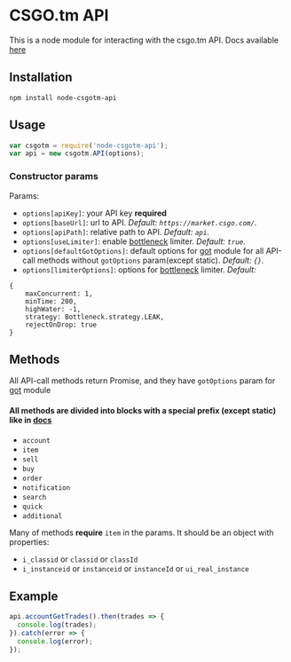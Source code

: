 # CSGO.tm API

This is a node module for interacting with the csgo.tm API.
Docs available [here](https://market.csgo.com/docs/)

## Installation

`npm install node-csgotm-api`

## Usage

```javascript
var csgotm = require('node-csgotm-api');
var api = new csgotm.API(options);
```

### Constructor params
Params:
- `options[apiKey]`: your API key **required**
- `options[baseUrl]`: url to API. *Default: `https://market.csgo.com/`.*
- `options[apiPath]`: relative path to API. *Default: `api`.*
- `options[useLimiter]`: enable [bottleneck](https://github.com/SGrondin/bottleneck) limiter. *Default: `true`.*
- `options[defaultGotOptions]`: default options for [got](https://github.com/sindresorhus/got) module for all API-call methods without `gotOptions` param(except static). *Default: `{}`.*
- `options[limiterOptions]`: options for [bottleneck](https://github.com/SGrondin/bottleneck) limiter. *Default:*
```
{
    maxConcurrent: 1,
    minTime: 200,
    highWater: -1,
    strategy: Bottleneck.strategy.LEAK,
    rejectOnDrop: true
}
```

## Methods

All API-call methods return Promise, and they have `gotOptions` param for [got](https://github.com/sindresorhus/got) module
#### All methods are divided into blocks with a special prefix (except static) like in [docs](https://market.csgo.com/docs/)
- `account`
- `item`
- `sell`
- `buy`
- `order`
- `notification`
- `search`
- `quick`
- `additional`

Many of methods **require** `item` in the params. It should be an object with properties:
- `i_classid` or `classid` or `classId`
- `i_instanceid` or `instanceid` or `instanceId` or `ui_real_instance`

## Example

```javascript
api.accountGetTrades().then(trades => {
  console.log(trades);
}).catch(error => {
  console.log(error);
});
```
